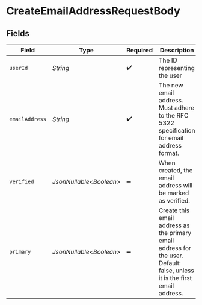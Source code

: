 # CreateEmailAddressRequestBody


## Fields

| Field                                                                                                                      | Type                                                                                                                       | Required                                                                                                                   | Description                                                                                                                |
| -------------------------------------------------------------------------------------------------------------------------- | -------------------------------------------------------------------------------------------------------------------------- | -------------------------------------------------------------------------------------------------------------------------- | -------------------------------------------------------------------------------------------------------------------------- |
| `userId`                                                                                                                   | *String*                                                                                                                   | :heavy_check_mark:                                                                                                         | The ID representing the user                                                                                               |
| `emailAddress`                                                                                                             | *String*                                                                                                                   | :heavy_check_mark:                                                                                                         | The new email address. Must adhere to the RFC 5322 specification for email address format.                                 |
| `verified`                                                                                                                 | *JsonNullable\<Boolean>*                                                                                                   | :heavy_minus_sign:                                                                                                         | When created, the email address will be marked as verified.                                                                |
| `primary`                                                                                                                  | *JsonNullable\<Boolean>*                                                                                                   | :heavy_minus_sign:                                                                                                         | Create this email address as the primary email address for the user.<br/>Default: false, unless it is the first email address. |
